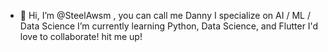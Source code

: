 - 👋 Hi, I’m @SteelAwsm , you can call me Danny
   I specialize on AI / ML / Data Science
   I’m currently learning Python, Data Science, and Flutter
   I'd love to collaborate! hit me up!
